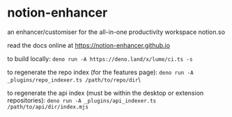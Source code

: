 # notion-enhancer

an enhancer/customiser for the all-in-one productivity workspace notion.so

read the docs online at https://notion-enhancer.github.io

to build locally:
`deno run -A https://deno.land/x/lume/ci.ts -s`

to regenerate the repo index (for the features page):
`deno run -A _plugins/repo_indexer.ts /path/to/repo/dir`\

to regenerate the api index (must be within the desktop or extension repositories):
`deno run -A _plugins/api_indexer.ts /path/to/api/dir/index.mjs`
